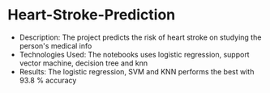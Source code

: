 # Heart-Stroke-Prediction

- Description: The project predicts the risk of heart stroke on studying the person's  medical info
- Technologies Used: The notebooks uses logistic regression, support vector machine, decision tree and knn
- Results: The logistic regression, SVM and KNN performs the best with 93.8 % accuracy
